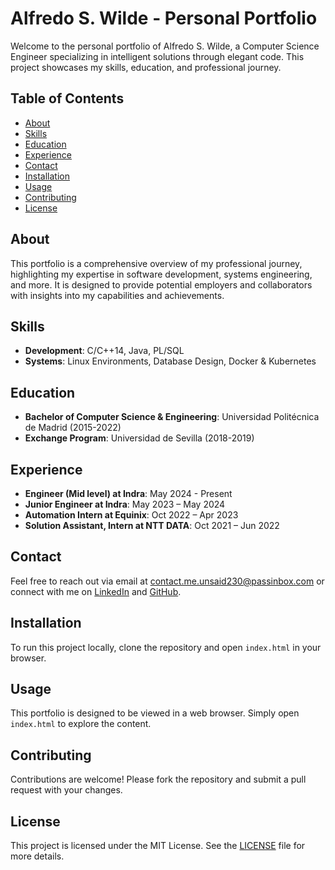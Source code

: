 # Alfredo S. Wilde - Personal Portfolio

Welcome to the personal portfolio of Alfredo S. Wilde, a Computer Science Engineer specializing in intelligent solutions through elegant code. This project showcases my skills, education, and professional journey.

## Table of Contents

- [About](#about)
- [Skills](#skills)
- [Education](#education)
- [Experience](#experience)
- [Contact](#contact)
- [Installation](#installation)
- [Usage](#usage)
- [Contributing](#contributing)
- [License](#license)

## About

This portfolio is a comprehensive overview of my professional journey, highlighting my expertise in software development, systems engineering, and more. It is designed to provide potential employers and collaborators with insights into my capabilities and achievements.

## Skills

- **Development**: C/C++14, Java, PL/SQL
- **Systems**: Linux Environments, Database Design, Docker & Kubernetes

## Education

- **Bachelor of Computer Science & Engineering**: Universidad Politécnica de Madrid (2015-2022)
- **Exchange Program**: Universidad de Sevilla (2018-2019)

## Experience

- **Engineer (Mid level) at Indra**: May 2024 - Present
- **Junior Engineer at Indra**: May 2023 – May 2024
- **Automation Intern at Equinix**: Oct 2022 – Apr 2023
- **Solution Assistant, Intern at NTT DATA**: Oct 2021 – Jun 2022

## Contact

Feel free to reach out via email at [contact.me.unsaid230@passinbox.com](mailto:contact.me.unsaid230@passinbox.com) or connect with me on [LinkedIn](https://www.linkedin.com/in/alfredo-s-wilde/) and [GitHub](https://github.com/guilot?tab=repositories).

## Installation

To run this project locally, clone the repository and open `index.html` in your browser.

## Usage

This portfolio is designed to be viewed in a web browser. Simply open `index.html` to explore the content.

## Contributing

Contributions are welcome! Please fork the repository and submit a pull request with your changes.

## License

This project is licensed under the MIT License. See the [LICENSE](LICENSE) file for more details.
